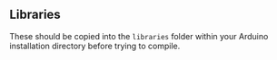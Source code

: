 ## Libraries ##
These should be copied into the `libraries` folder within your Arduino installation directory before trying to compile.
